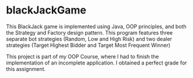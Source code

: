 # blackJackGame
This BlackJack game is implemented using Java, OOP principles, and both the Strategy and Factory design pattern. This program features three separate bot strategies (Random, Low and High Risk) and two dealer strategies (Target Highest Bidder and Target Most Frequent Winner)

This project is part of my OOP Course, where I had to finish the implementation of an incomplete application. I obtained a perfect grade for this assignment.
